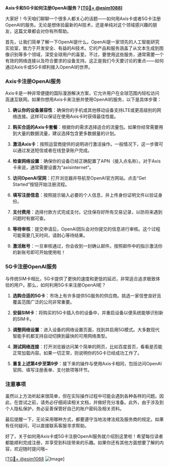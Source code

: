 **Axis卡和5G卡如何注册OpenAI服务？[[TG💪+ @esim1088](https://t.me/s/esim1088)]**

大家好！今天咱们聊聊一个很多人都关心的话题——如何用Axis卡或者5G卡注册OpenAI的服务。无论是想体验最新的AI技术，还是单纯对这个领域感兴趣的朋友，这篇文章都会对你有所帮助。

首先，让我们简单了解一下OpenAI是什么。OpenAI是一家领先的人工智能研究实验室，致力于开发安全、有益的AI技术。它的产品和服务涵盖了从文本生成到图像识别等多个领域，深受全球用户的喜爱。不过，要使用这些服务，通常需要一个有效的网络连接以及符合要求的设备支持。这正是我们今天要讨论的重点——如何通过Axis卡或5G卡顺利接入OpenAI的世界。

### Axis卡注册OpenAI服务

Axis卡是一种非常便捷的国际漫游解决方案，它允许用户在全球范围内轻松访问高速互联网。如果你想用Axis卡来注册并使用OpenAI的服务，以下是具体步骤：

1. **确认你的设备兼容性**：确保你的手机或其他移动设备支持LTE或更高级别的网络连接。这样可以保证在使用Axis卡时获得最佳性能。
   
2. **购买合适的Axis卡套餐**：根据你的需求选择适合的流量包。如果你经常需要用到大量的数据流量，建议选择包含更多数据量的计划。

3. **激活Axis卡**：按照运营商提供的说明进行激活操作。一般情况下，这一步骤可以通过发送短信或者在线登录账户完成。

4. **检查网络设置**：确保你的设备已经正确配置了APN（接入点名称）。对于Axis卡来说，通常需要设置为“axisinternet”。

5. **访问OpenAI官网**：打开浏览器并导航至OpenAI官方网站。点击“Get Started”按钮开始注册流程。

6. **填写注册信息**：按照提示输入必要的个人信息，并上传身份证明文件以验证身份。

7. **支付费用**：选择付款方式完成支付。记住保存好所有交易记录，以防将来遇到问题时有据可查。

8. **等待审核**：提交申请后，OpenAI团队会对你提交的信息进行审核。这个过程可能需要几天时间，请耐心等待结果。

9. **激活账号**：一旦审核通过，你会收到一封确认邮件。按照邮件中的指示激活你的新账号即可开始使用啦！

### 5G卡注册OpenAI服务

与传统SIM卡相比，5G卡提供了更快的速度和更低的延迟，非常适合追求极致体验的用户。那么，如何利用5G卡来注册OpenAI呢？

1. **选购合适的5G卡**：市场上有许多提供5G服务的供应商。挑选一家信誉良好且覆盖范围广泛的公司非常重要。

2. **安装SIM卡**：将购买的5G卡插入你的设备中，并重启设备以便系统能够识别新的SIM卡。

3. **调整网络设置**：进入设备的网络设置页面，找到并启用5G模式。大多数现代智能手机都支持自动切换到最快的可用网络类型。

4. **测试网络连接**：打开浏览器访问某个简单的网页，比如百度首页，看看是否能正常加载内容。如果一切正常，则说明你的5G卡已经成功工作了。

5. **重复上述第4步至第9步**：接下来的操作与使用Axis卡相同，包括访问OpenAI官网、填写注册表单、支付款项等环节。

### 注意事项

虽然以上方法听起来很简单，但在实际操作过程中可能会遇到各种各样的问题。因此，在尝试之前，请务必仔细阅读相关文档，并做好充分准备。此外，由于涉及到个人隐私保护，务必妥善保管好自己的账户密码及相关资料。

最后提醒一下，无论采用哪种方式，都要遵守当地法律法规及服务商的规定。如果有任何疑问，可以直接联系客服寻求帮助。

好了，关于如何用Axis卡或5G卡注册OpenAI服务就介绍到这里啦！希望每位读者都能顺利完成注册，并享受到科技带来的乐趣。如果你还有其他方面想要了解的内容，欢迎随时提问哦~

[[TG💪+ @esim1088](https://t.me/s/esim1088) ![Image](https://i.postimg.cc/4NQfJmqS/Snipaste-2025-05-13-00-14-12.png)]